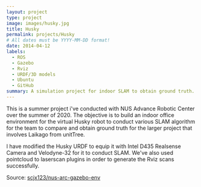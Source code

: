 ```yaml
---
layout: project
type: project
image: images/husky.jpg
title: Husky
permalink: projects/Husky
# All dates must be YYYY-MM-DD format!
date: 2014-04-12
labels:
  - ROS
  - Gazebo
  - Rviz
  - URDF/3D models
  - Ubuntu 
  - GitHub
summary: A simulation project for indoor SLAM to obtain ground truth. 
---
```


This is a summer project i've conducted with NUS Advance Robotic Center over the summer of 2020. The objective is to build an indoor office environment 
for the virtual Husky robot to conduct various SLAM algorithm for the team to compare and obtain ground truth for the larger project that involves Laikago from unitTree. 

I have modified the Husky URDF to equip it with Intel D435 Realsense Camera and Velodyne-32 for it to conduct SLAM. We've also used pointcloud to laserscan plugins in order 
to generate the Rviz scans successfully. 

Source: <a href="https://github.com/scjx123/nus-arc-gazebo-env"><i class="large github icon "></i>scjx123/nus-arc-gazebo-env</a>

